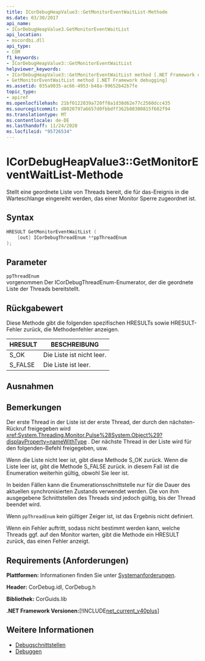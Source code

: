 ```yaml
---
title: ICorDebugHeapValue3::GetMonitorEventWaitList-Methode
ms.date: 03/30/2017
api_name:
- ICorDebugHeapValue3.GetMonitorEventWaitList
api_location:
- mscordbi.dll
api_type:
- COM
f1_keywords:
- ICorDebugHeapValue3::GetMonitorEventWaitList
helpviewer_keywords:
- ICorDebugHeapValue3::GetMonitorEventWaitList method [.NET Framework debugging]
- GetMonitorEventWaitList method [.NET Framework debugging]
ms.assetid: 035a9035-ac66-4953-b48a-99652b42b7fe
topic_type:
- apiref
ms.openlocfilehash: 21bf0122039a720ff8a1d38d62e77c2560dcc435
ms.sourcegitcommit: d8020797a6657d0fbbdff362b80300815f682f94
ms.translationtype: MT
ms.contentlocale: de-DE
ms.lasthandoff: 11/24/2020
ms.locfileid: "95726534"
---
```

# <a name="icordebugheapvalue3getmonitoreventwaitlist-method"></a>ICorDebugHeapValue3::GetMonitorEventWaitList-Methode

Stellt eine geordnete Liste von Threads bereit, die für das-Ereignis in die Warteschlange eingereiht werden, das einer Monitor Sperre zugeordnet ist.  
  
## <a name="syntax"></a>Syntax  
  
```cpp  
HRESULT GetMonitorEventWaitList (  
    [out] ICorDebugThreadEnum **ppThreadEnum  
);  
```  
  
## <a name="parameters"></a>Parameter  

 `ppThreadEnum`  
 vorgenommen Der ICorDebugThreadEnum-Enumerator, der die geordnete Liste der Threads bereitstellt.  
  
## <a name="return-value"></a>Rückgabewert  

 Diese Methode gibt die folgenden spezifischen HRESULTs sowie HRESULT-Fehler zurück, die Methodenfehler anzeigen.  
  
|HRESULT|BESCHREIBUNG|  
|-------------|-----------------|  
|S_OK|Die Liste ist nicht leer.|  
|S_FALSE|Die Liste ist leer.|  
  
## <a name="exceptions"></a>Ausnahmen  
  
## <a name="remarks"></a>Bemerkungen  

 Der erste Thread in der Liste ist der erste Thread, der durch den nächsten-Rückruf freigegeben wird <xref:System.Threading.Monitor.Pulse%28System.Object%29?displayProperty=nameWithType> . Der nächste Thread in der Liste wird für den folgenden-Befehl freigegeben, usw.  
  
 Wenn die Liste nicht leer ist, gibt diese Methode S_OK zurück. Wenn die Liste leer ist, gibt die Methode S_FALSE zurück. in diesem Fall ist die Enumeration weiterhin gültig, obwohl Sie leer ist.  
  
 In beiden Fällen kann die Enumerationsschnittstelle nur für die Dauer des aktuellen synchronisierten Zustands verwendet werden. Die von ihm ausgegebene Schnittstellen des Threads sind jedoch gültig, bis der Thread beendet wird.  
  
 Wenn `ppThreadEnum` kein gültiger Zeiger ist, ist das Ergebnis nicht definiert.  
  
 Wenn ein Fehler auftritt, sodass nicht bestimmt werden kann, welche Threads ggf. auf den Monitor warten, gibt die Methode ein HRESULT zurück, das einen Fehler anzeigt.  
  
## <a name="requirements"></a>Requirements (Anforderungen)  

 **Plattformen:** Informationen finden Sie unter [Systemanforderungen](../../get-started/system-requirements.md).  
  
 **Header:** CorDebug.idl, CorDebug.h  
  
 **Bibliothek:** CorGuids.lib  
  
 **.NET Framework Versionen:**[!INCLUDE[net_current_v40plus](../../../../includes/net-current-v40plus-md.md)]  
  
## <a name="see-also"></a>Weitere Informationen

- [Debugschnittstellen](debugging-interfaces.md)
- [Debuggen](index.md)
